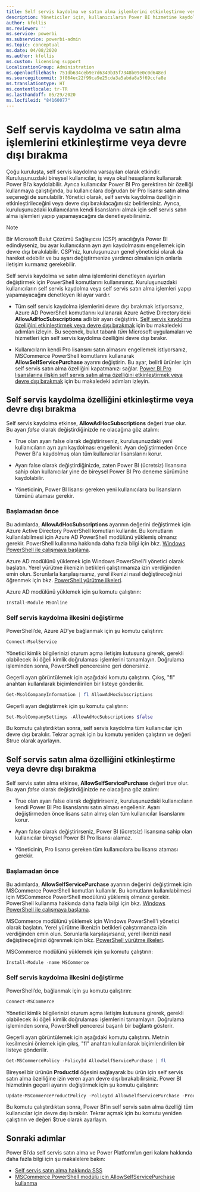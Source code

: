 ```yaml
---
title: Self servis kaydolma ve satın alma işlemlerini etkinleştirme veya devre dışı bırakma
description: Yöneticiler için, kullanıcıların Power BI hizmetine kaydolma ve lisans satın alma veya yükseltme olanağını devre dışı bırakma hakkında nasıl yapılır bilgileri.
author: kfollis
ms.reviewer: ''
ms.service: powerbi
ms.subservice: powerbi-admin
ms.topic: conceptual
ms.date: 04/08/2020
ms.author: kfollis
ms.custom: licensing support
LocalizationGroup: Administration
ms.openlocfilehash: 751db634ceb9e7d6349b35f7348b09e0c0d648ed
ms.sourcegitcommit: 3f864ec22f99ca9e25cda3a5abda8a5f69ccfa8e
ms.translationtype: HT
ms.contentlocale: tr-TR
ms.lasthandoff: 05/29/2020
ms.locfileid: "84160077"
---
```

# <a name="enable-or-disable-self-service-sign-up-and-purchasing"></a>Self servis kaydolma ve satın alma işlemlerini etkinleştirme veya devre dışı bırakma

Çoğu kuruluşta, self servis kaydolma varsayılan olarak etkindir. Kuruluşunuzdaki bireysel kullanıcılar, iş veya okul hesaplarını kullanarak Power BI’a kaydolabilir. Ayrıca kullanıcılar Power BI Pro gerektiren bir özelliği kullanmaya çalıştığında, bu kullanıcılara doğrudan bir Pro lisansı satın alma seçeneği de sunulabilir. Yönetici olarak, self servis kaydolma özelliğinin etkinleştirileceğini veya devre dışı bırakılacağını siz belirlersiniz. Ayrıca, kuruluşunuzdaki kullanıcıların kendi lisanslarını almak için self servis satın alma işlemleri yapıp yapamayacağını da denetleyebilirsiniz.

> [!NOTE]
>Bir Microsoft Bulut Çözümü Sağlayıcısı (CSP) aracılığıyla Power BI edindiyseniz, bu ayar kullanıcıların ayrı ayrı kaydolmasını engellemek için devre dışı bırakılabilir. CSP'niz, kuruluşunuzun genel yöneticisi olarak da hareket edebilir ve bu ayarı değiştirmenize yardımcı olmaları için onlarla iletişim kurmanız gerekebilir.
>
>

Self servis kaydolma ve satın alma işlemlerini denetleyen ayarları değiştirmek için PowerShell komutlarını kullanırsınız. Kuruluşunuzdaki kullanıcıların self servis kaydolma veya self servis satın alma işlemleri yapıp yapamayacağını denetleyen iki ayar vardır.

- Tüm self servis kaydolma işlemlerini devre dışı bırakmak istiyorsanız, Azure AD PowerShell komutlarını kullanarak Azure Active Directory’deki **AllowAdHocSubscriptions** adlı bir ayarı değiştirin. [Self servis kaydolma özelliğini etkinleştirmek veya devre dışı bırakmak](#enable-or-disable-self-service-signup) için bu makaledeki adımları izleyin. Bu seçenek, bulut tabanlı *tüm* Microsoft uygulamaları ve hizmetleri için self servis kaydolma özelliğini devre dışı bırakır.

- Kullanıcıların kendi Pro lisansını satın almasını engellemek istiyorsanız, MSCommerce PowerShell komutlarını kullanarak **AllowSelfServicePurchase** ayarını değiştirin. Bu ayar, belirli ürünler için self servis satın alma özelliğini kapatmanızı sağlar. [Power BI Pro lisanslarına ilişkin self servis satın alma özelliğini etkinleştirmek veya devre dışı bırakmak](#enable-or-disable-self-service-purchase) için bu makaledeki adımları izleyin.

## <a name="enable-or-disable-self-service-signup"></a>Self servis kaydolma özelliğini etkinleştirme veya devre dışı bırakma

Self servis kaydolma etkinse, **AllowAdHocSubscriptions** değeri *true* olur. Bu ayarı *false* olarak değiştirdiğinizde ne olacağına göz atalım:

- True olan ayarı false olarak değiştirirseniz, kuruluşunuzdaki yeni kullanıcıların ayrı ayrı kaydolması engellenir. Ayarı değiştirmeden önce Power BI'a kaydolmuş olan tüm kullanıcılar lisanslarını korur.

- Ayarı false olarak değiştirdiğinizde, zaten Power BI (ücretsiz) lisansına sahip olan kullanıcılar yine de bireysel Power BI Pro deneme sürümüne kaydolabilir.

- Yöneticinin, Power BI lisansı gereken yeni kullanıcılara bu lisansların tümünü ataması gerekir.

### <a name="before-you-begin"></a>Başlamadan önce

Bu adımlarda, **AllowAdHocSubscriptions** ayarının değerini değiştirmek için Azure Active Directory PowerShell komutları kullanılır. Bu komutların kullanılabilmesi için Azure AD PowerShell modülünü yüklemiş olmanız gerekir. PowerShell kullanma hakkında daha fazla bilgi için bkz. [Windows PowerShell ile çalışmaya başlama](https://docs.microsoft.com/powershell/scripting/getting-started/getting-started-with-windows-powershell?view=powershell-7).

Azure AD modülünü yüklemek için Windows PowerShell'i yönetici olarak başlatın. Yerel yürütme ilkenizin betikleri çalıştırmanıza izin verdiğinden emin olun. Sorunlarla karşılaşırsanız, yerel ilkenizi nasıl değiştireceğinizi öğrenmek için bkz. [PowerShell yürütme ilkeleri](https://docs.microsoft.com/powershell/module/microsoft.powershell.core/about/about_execution_policies?view=powershell-7#powershell-execution-policies).

Azure AD modülünü yüklemek için şu komutu çalıştırın:

```powershell
Install-Module MSOnline
```

### <a name="change-the-self-service-signup-policy"></a>Self servis kaydolma ilkesini değiştirme

PowerShell’de, Azure AD’ye bağlanmak için şu komutu çalıştırın:

```powershell
Connect-MsolService
```

Yönetici kimlik bilgilerinizi oturum açma iletişim kutusuna girerek, gerekli olabilecek iki öğeli kimlik doğrulaması işlemlerini tamamlayın. Doğrulama işleminden sonra, PowerShell penceresine geri dönersiniz.

Geçerli ayarı görüntülemek için aşağıdaki komutu çalıştırın. Çıkış, "fl" anahtarı kullanılarak biçimlendirilen bir listeye gönderilir.

```powershell
Get-MsolCompanyInformation | fl AllowAdHocSubscriptions
```

Geçerli ayarı değiştirmek için şu komutu çalıştırın:

```powershell
Set-MsolCompanySettings -AllowAdHocSubscriptions $false
```

Bu komutu çalıştırdıktan sonra, self servis kaydolma tüm kullanıcılar için devre dışı bırakılır. Tekrar açmak için bu komutu yeniden çalıştırın ve değeri $true olarak ayarlayın.

## <a name="enable-or-disable-self-service-purchase"></a>Self servis satın alma özelliğini etkinleştirme veya devre dışı bırakma

Self servis satın alma etkinse, **AllowSelfServicePurchase** değeri *true* olur. Bu ayarı *false* olarak değiştirdiğinizde ne olacağına göz atalım:

- True olan ayarı false olarak değiştirirseniz, kuruluşunuzdaki kullanıcıların kendi Power BI Pro lisanslarını satın alması engellenir. Ayarı değiştirmeden önce lisans satın almış olan tüm kullanıcılar lisanslarını korur.

- Ayarı false olarak değiştirirseniz, Power BI (ücretsiz) lisansına sahip olan kullanıcılar bireysel Power BI Pro lisansı alamaz. 

- Yöneticinin, Pro lisansı gereken tüm kullanıcılara bu lisansı ataması gerekir.

### <a name="before-you-begin"></a>Başlamadan önce

Bu adımlarda, **AllowSelfServicePurchase** ayarının değerini değiştirmek için MSCommerce PowerShell komutları kullanılır. Bu komutların kullanılabilmesi için MSCommerce PowerShell modülünü yüklemiş olmanız gerekir. PowerShell kullanma hakkında daha fazla bilgi için bkz. [Windows PowerShell ile çalışmaya başlama](https://docs.microsoft.com/powershell/scripting/getting-started/getting-started-with-windows-powershell?view=powershell-7).

MSCommerce modülünü yüklemek için Windows PowerShell'i yönetici olarak başlatın. Yerel yürütme ilkenizin betikleri çalıştırmanıza izin verdiğinden emin olun. Sorunlarla karşılaşırsanız, yerel ilkenizi nasıl değiştireceğinizi öğrenmek için bkz. [PowerShell yürütme ilkeleri](https://docs.microsoft.com/powershell/module/microsoft.powershell.core/about/about_execution_policies?view=powershell-7#powershell-execution-policies).

MSCommerce modülünü yüklemek için şu komutu çalıştırın:

```powershell
Install-Module -name MSCommerce
```

### <a name="change-the-self-service-signup-policy"></a>Self servis kaydolma ilkesini değiştirme

PowerShell’de, bağlanmak için şu komutu çalıştırın:

```powershell
Connect-MSCommerce
```

Yönetici kimlik bilgilerinizi oturum açma iletişim kutusuna girerek, gerekli olabilecek iki öğeli kimlik doğrulaması işlemlerini tamamlayın. Doğrulama işleminden sonra, PowerShell penceresi başarılı bir bağlantı gösterir.

Geçerli ayarı görüntülemek için aşağıdaki komutu çalıştırın. Metnin kesilmesini önlemek için çıkış, "fl" anahtarı kullanılarak biçimlendirilen bir listeye gönderilir.

```powershell
Get-MSCommercePolicy -PolicyId AllowSelfServicePurchase | fl
```

Bireysel bir ürünün **ProductId** öğesini sağlayarak bu ürün için self servis satın alma özelliğine izin veren ayarı devre dışı bırakabilirsiniz. Power BI hizmetinin geçerli ayarını değiştirmek için şu komutu çalıştırın:

```powershell
Update-MSCommerceProductPolicy -PolicyId AllowSelfServicePurchase -ProductId CFQ7TTC0L3PB -Enabled $False
```

Bu komutu çalıştırdıktan sonra, Power BI’ın self servis satın alma özelliği tüm kullanıcılar için devre dışı bırakılır. Tekrar açmak için bu komutu yeniden çalıştırın ve değeri $true olarak ayarlayın.

## <a name="next-steps"></a>Sonraki adımlar

Power BI’da self servis satın alma ve Power Platform’un geri kalanı hakkında daha fazla bilgi için şu makalelere bakın:

- [Self servis satın alma hakkında SSS](https://docs.microsoft.com/microsoft-365/commerce/subscriptions/self-service-purchase-faq?view=o365-worldwide#admin-capabilities)
- [MSCommerce PowerShell modülü için AllowSelfServicePurchase kullanma](https://docs.microsoft.com/microsoft-365/commerce/subscriptions/allowselfservicepurchase-powershell?view=o365-worldwide)
